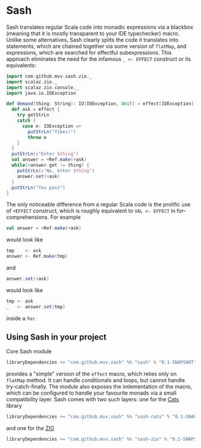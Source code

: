 # Sash

Sash translates regular Scala code into monadic expressions via a blackbox (meaning that it is mostly transparent to your IDE
typechecker) macro. Unlike some alternatives, Sash clearly splits the code it translates into statements, which are chained
together via some version of `flatMap`, and expressions, which are searched for effectful subexpressions. This approach
eliminates the need for the infamous `_ <- EFFECT` construct or its equivalents:

```scala
import com.github.mvv.sash.zio._
import scalaz.zio._
import scalaz.zio.console._
import java.io.IOException

def demand(thing: String): IO[IOException, Unit] = effect[IOException] {
  def ask = effect {
    try getStrLn
    catch {
      case e: IOException =>
        putStrLn("Yikes!")
        throw e
    }
  }
  putStrLn(s"Enter $thing")
  val answer = +Ref.make(+ask)
  while(+answer.get != thing) {
    putStrLn(s"No, enter $thing")
    answer.set(+ask)
  }
  putStrLn("You pass")
}
```

The only noticeable difference from a regular Scala code is the prolific use of `+EFFECT` construct, which is roughly
equivalent to `VAL <- EFFECT` in for-comprehensions. For example

```scala
val answer = +Ref.make(+ask)
```

would look like

```scala
tmp    <- ask
answer <- Ref.make(tmp)
```
and

```scala
answer.set(+ask)
```

would look like

```scala
tmp <- ask
_   <- answer.set(tmp)
```

inside a `for`.

## Using Sash in your project

Core Sash module

```scala
libraryDependencies += "com.github.mvv.sash" %% "sash" % "0.1-SNAPSHOT"
```

provides a "simple" version of the `effect` macro, which relies only on `flatMap` method. It can handle conditionals and loops,
but cannot handle try-catch-finally. The module also exposes the imlementation of the macro, which can be configured to handle
your favourite monads via a small compatibility layer. Sash comes with two such layers: one for the
[Cats](https://typelevel.org/cats) library

```scala
libraryDependencies += "com.github.mvv.sash" %% "sash-cats" % "0.1-SNAPSHOT"
```

and one for the [ZIO](https://github.com/scalaz/scalaz-zio)

```scala
libraryDependencies += "com.github.mvv.sash" %% "sash-zio" % "0.1-SNAPSHOT"
```
